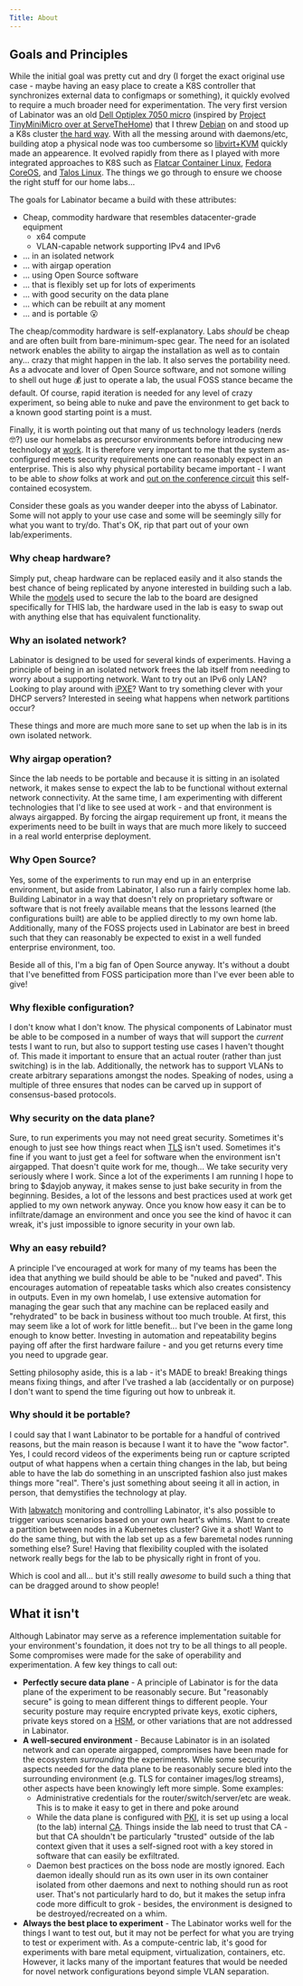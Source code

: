 ```yaml
---
Title: About
---
```



## Goals and Principles
While the initial goal was pretty cut and dry (I forget the exact original use case - maybe having an easy place to create a K8S controller that synchronizes external data to configmaps or something), it quickly evolved to require a much broader need for experimentation. The very first version of Labinator was an old [Dell Optiplex 7050 micro](https://i.dell.com/sites/csdocuments/shared-content_data-sheets_documents/en/optiplex-7050-towers-technical-specifications.pdf?cjdata=MXxOfDB8WXww&cjevent=e7d7610aead411ef822300bc0a82b820&dgc=CJ&publisherid=5370367&publisher=&aff=Skimlinks&affid=5370367&aff_webid=100062990&aff_user_id=31285X1023697X1473eef2b4daec31877dad3a9139161d&gacd=9684992-28463632-5750457-345576786-177846717&dgc=af&VEN1=14349898-100062990-31285X1023697X1473eef2b4daec31877dad3a9139161d-Skimlinks&dclid=CIWKtZCew4sDFZv09QIdGlMlSw) (inspired by [Project TinyMiniMicro over at ServeTheHome](https://www.servethehome.com/introducing-project-tinyminimicro-home-lab-revolution/)) that I threw [Debian](https://www.debian.org/) on and stood up a K8s cluster [the hard way](https://github.com/kelseyhightower/kubernetes-the-hard-way). With all the messing around with daemons/etc, building atop a physical node was too cumbersome so [libvirt+KVM](https://libvirt.org/drvqemu.html) quickly made an appearence. It evolved rapidly from there as I played with more integrated approaches to K8S such as [Flatcar Container Linux](https://www.flatcar.org/), [Fedora CoreOS](https://fedoraproject.org/coreos/), and [Talos Linux](https://www.talos.dev/). The things we go through to ensure we choose the right stuff for our home labs...

The goals for Labinator became a build with these attributes:
* Cheap, commodity hardware that resembles datacenter-grade equipment
  * x64 compute
  * VLAN-capable network supporting IPv4 and IPv6
* ... in an isolated network
* ... with airgap operation
* ... using Open Source software
* ... that is flexibly set up for lots of experiments
* ... with good security on the data plane
* ... which can be rebuilt at any moment
* ... and is portable 😮

The cheap/commodity hardware is self-explanatory. Labs *should* be cheap and are often built from bare-minimum-spec gear. The need for an isolated network enables the ability to airgap the installation as well as to contain any... crazy that might happen in the lab. It also serves the portability need. As a advocate and lover of Open Source software, and not somone willing to shell out huge 💰 just to operate a lab, the usual FOSS stance became the default. Of course, rapid iteration is needed for any level of crazy experiment, so being able to nuke and pave the environment to get back to a known good starting point is a must.

Finally, it is worth pointing out that many of us technology leaders (nerds 🤓?) use our homelabs as precursor environments before introducing new technology at [work](https://www.linkedin.com/in/danielruggeri). It is therefore very important to me that the system as-configured meets security requirements one can reasonably expect in an enterprise. This is also why physical portability became important - I want to be able to *show* folks at work and [out on the conference circuit](https://events.linuxfoundation.org/kubecon-cloudnativecon-north-america/) this self-contained ecosystem.

Consider these goals as you wander deeper into the abyss of Labinator. Some will not apply to your use case and some will be seemingly silly for what you want to try/do. That's OK, rip that part out of your own lab/experiments.

### Why cheap hardware?
Simply put, cheap hardware can be replaced easily and it also stands the best chance of being replicated by anyone interested in building such a lab.
While the [models](../models) used to secure the lab to the board are designed specifically for THIS lab, the hardware used in the lab is easy to swap out with anything else that has equivalent functionality.

### Why an isolated network?
Labinator is designed to be used for several kinds of experiments.
Having a principle of being in an isolated network frees the lab itself from needing to worry about a supporting network.
Want to try out an IPv6 only LAN?
Looking to play around with [iPXE](https://ipxe.org/)?
Want to try something clever with your DHCP servers?
Interested in seeing what happens when network partitions occur?

These things and more are much more sane to set up when the lab is in its own isolated network.

### Why airgap operation?
Since the lab needs to be portable and because it is sitting in an isolated network, it makes sense to expect the lab to be functional without external network connectivity.
At the same time, I am experimenting with different technologies that I'd like to see used at work - and that environment is always airgapped.
By forcing the airgap requirement up front, it means the experiments need to be built in ways that are much more likely to succeed in a real world enterprise deployment.

### Why Open Source?
Yes, some of the experiments to run may end up in an enterprise environment, but aside from Labinator, I also run a fairly complex home lab.
Building Labinator in a way that doesn't rely on proprietary software or software that is not freely available means that the lessons learned (the configurations built) are able to be applied directly to my own home lab.
Additionally, many of the FOSS projects used in Labinator are best in breed such that they can reasonably be expected to exist in a well funded enterprise environment, too.

Beside all of this, I'm a big fan of Open Source anyway.
It's without a doubt that I've benefitted from FOSS participation more than I've ever been able to give!

### Why flexible configuration?
I don't know what I don't know.
The physical components of Labinator must be able to be composed in a number of ways that will support the *current* tests I want to run, but also to support testing use cases I haven't thought of.
This made it important to ensure that an actual router (rather than just switching) is in the lab.
Additionally, the network has to support VLANs to create arbitrary separations amongst the nodes.
Speaking of nodes, using a multiple of three ensures that nodes can be carved up in support of consensus-based protocols.

### Why security on the data plane?
Sure, to run experiments you may not need great security.
Sometimes it's enough to just see how things react when [TLS](https://en.wikipedia.org/wiki/Transport_Layer_Security) isn't used.
Sometimes it's fine if you want to just get a feel for software when the environment isn't airgapped.
That doesn't quite work for me, though...
We take security very seriously where I work.
Since a lot of the experiments I am running I hope to bring to $dayjob anyway, it makes sense to just bake security in from the beginning.
Besides, a lot of the lessons and best practices used at work get applied to my own network anyway.
Once you know how easy it can be to infiltrate/damage an environment and once you see the kind of havoc it can wreak, it's just impossible to ignore security in your own lab.

### Why an easy rebuild?
A principle I've encouraged at work for many of my teams has been the idea that anything we build should be able to be "nuked and paved".
This encourages automation of repeatable tasks which also creates consistency in outputs.
Even in my own homelab, I use extensive automation for managing the gear such that any machine can be replaced easily and "rehydrated" to be back in business without too much trouble.
At first, this may seem like a lot of work for little benefit... but I've been in the game long enough to know better.
Investing in automation and repeatability begins paying off after the first hardware failure - and you get returns every time you need to upgrade gear.

Setting philosophy aside, this is a lab - it's MADE to break!
Breaking things means fixing things, and after I've trashed a lab (accidentally or on purpose) I don't want to spend the time figuring out how to unbreak it.

### Why should it be portable?
I could say that I want Labinator to be portable for a handful of contrived reasons, but the main reason is because I want it to have the "wow factor".
Yes, I could record videos of the experiments being run or capture scripted output of what happens when a certain thing changes in the lab, but being able to have the lab do something in an unscripted fashion also just makes things more "real".
There's just something about seeing it all in action, in person, that demystifies the technology at play.

With [labwatch](../subprojects/labwatch) monitoring and controlling Labinator, it's also possible to trigger various scenarios based on your own heart's whims.
Want to create a partition between nodes in a Kubernetes cluster? Give it a shot!
Want to do the same thing, but with the lab set up as a few baremetal nodes running something else? Sure!
Having that flexibility coupled with the isolated network really begs for the lab to be physically right in front of you.

Which is cool and all... but it's still really *awesome* to build such a thing that can be dragged around to show people!

## What it isn't
Although Labinator may serve as a reference implementation suitable for your environment's foundation, it does not try to be all things to all people. Some compromises were made for the sake of operability and experimentation. A few key things to call out:

* **Perfectly secure data plane** - A principle of Labinator is for the data plane of the experiment to be reasonably secure. But "reasonably secure" is going to mean different things to different people. Your security posture may require encrypted private keys, exotic ciphers, private keys stored on a [HSM](https://en.wikipedia.org/wiki/Hardware_security_module), or other variations that are not addressed in Labinator.
* **A well-secured environment** - Because Labinator is in an isolated network and can operate airgapped, compromises have been made for the ecosystem *surrounding* the experiments. While some security aspects needed for the data plane to be reasonably secure bled into the surrounding environment (e.g. TLS for container images/log streams), other aspects have been knowingly left more simple. Some examples:
  * Administrative credentials for the router/switch/server/etc are weak. This is to make it easy to get in there and poke around
  * While the data plane is configured with [PKI](https://en.wikipedia.org/wiki/Public_key_infrastructure), it is set up using a local (to the lab) internal [CA](https://en.wikipedia.org/wiki/Certificate_authority). Things inside the lab need to trust that CA - but that CA shouldn't be particularly "trusted" outside of the lab context given that it uses a self-signed root with a key stored in software that can easily be exfiltrated.
  * Daemon best practices on the boss node are mostly ignored. Each daemon ideally should run as its own user in its own container isolated from other daemons and next to nothing should run as root user. That's not particularly hard to do, but it makes the setup infra code more difficult to grok - besides, the environment is designed to be destroyed/recreated on a whim.
* **Always the best place to experiment** - The Labinator works well for the things I want to test out, but it may not be perfect for what you are trying to test or experiment with. As a compute-centric lab, it's good for experiments with bare metal equipment, virtualization, containers, etc. However, it lacks many of the important features that would be needed for novel network configurations beyond simple VLAN separation.
